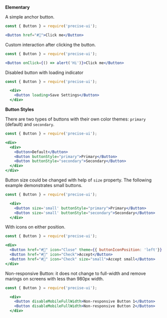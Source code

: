 **Elementary**

A simple anchor button.

```jsx
const { Button } = require('precise-ui');

<Button href="#🍕">Click me</Button>
```

Custom interaction after clicking the button.

```jsx
const { Button } = require('precise-ui');

<Button onClick={() => alert('Hi')}>Click me</Button>
```

Disabled button with loading indicator

```jsx
const { Button } = require('precise-ui');

  <div>
    <Button loading>Save Settings</Button>
  </div>
```

**Button Styles**

There are two types of buttons with their own color themes: `primary` (default) and `secondary`.

```jsx
const { Button } = require('precise-ui');

<div>
  <div>
    <Button>Default</Button>
    <Button buttonStyle="primary">Primary</Button>
    <Button buttonStyle="secondary">Secondary</Button>
  </div>
</div>

```

Button size could be changed with help of `size` property. The following example demonstrates small buttons.

```jsx
const { Button } = require('precise-ui');

  <div>
    <Button size='small' buttonStyle="primary">Primary</Button>
    <Button size='small' buttonStyle="secondary">Secondary</Button>
  </div>
```

With icons on either position.

```jsx
const { Button } = require('precise-ui');

<div>
  <Button href="#🍕" icon="Close" theme={{ buttonIconPosition: 'left'}} buttonStyle='secondary'>Abort</Button>
  <Button href="#🍕" icon="Check">Accept</Button>
  <Button href="#🍕" icon="Check" size="small">Accept small</Button>
</div>
```

Non-responsive Button: it does not change to full-width and remove marings on screens with less than 980px width.

```jsx
const { Button } = require('precise-ui');

  <div>
    <Button disableMobileFullWidth>Non-responsive Button 1</Button>
    <Button disableMobileFullWidth>Non-responsive Button 2</Button>
  </div>
```

